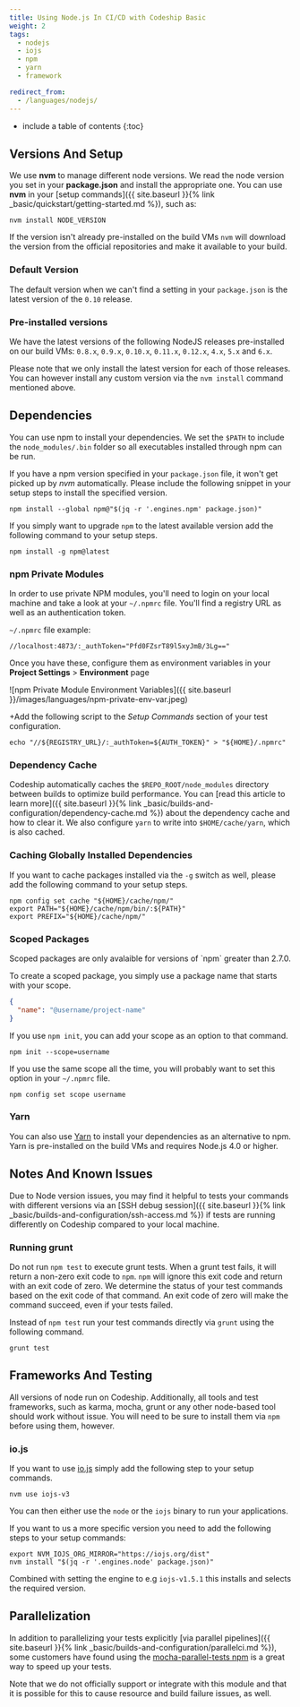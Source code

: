 ```yaml
---
title: Using Node.js In CI/CD with Codeship Basic
weight: 2
tags:
  - nodejs
  - iojs
  - npm
  - yarn
  - framework

redirect_from:
  - /languages/nodejs/
---
```


* include a table of contents
{:toc}

## Versions And Setup

We use **nvm** to manage different node versions. We read the node version you set in your **package.json** and install the appropriate one. You can use **nvm** in your [setup commands]({{ site.baseurl }}{% link _basic/quickstart/getting-started.md %}), such as:

```shell
nvm install NODE_VERSION
```

If the version isn't already pre-installed on the build VMs `nvm` will download the version from the official repositories and make it available to your build.

### Default Version
The default version when we can't find a setting in your `package.json` is the latest version of the `0.10` release.

### Pre-installed versions
We have the latest versions of the following NodeJS releases pre-installed on our build VMs: `0.8.x`, `0.9.x`, `0.10.x`, `0.11.x`, `0.12.x`, `4.x`, `5.x` and `6.x`.

Please note that we only install the latest version for each of those releases. You can however install any custom version via the `nvm install` command mentioned above.

## Dependencies

You can use npm to install your dependencies. We set the `$PATH` to include the `node_modules/.bin` folder so all executables installed through npm can be run.

If you have a npm version specified in your `package.json` file, it won't get picked up by *nvm* automatically. Please include the following snippet in your setup steps to install the specified version.

```shell
npm install --global npm@"$(jq -r '.engines.npm' package.json)"
```

If you simply want to upgrade `npm` to the latest available version add the following command to your setup steps.

```shell
npm install -g npm@latest
```

### npm Private Modules

In order to use private NPM modules, you'll need to login on your local machine and take a look at your `~/.npmrc` file. You'll find a registry URL as well as an authentication token.

`~/.npmrc` file example:

```shell
//localhost:4873/:_authToken="Pfd0FZsrT89l5xyJmB/3Lg=="
```

Once you have these, configure them as environment variables in your **Project Settings** > **Environment** page

![npm Private Module Environment Variables]({{ site.baseurl }}/images/languages/npm-private-env-var.jpeg)

+Add the following script to the _Setup Commands_ section of your test configuration.

```shell
echo "//${REGISTRY_URL}/:_authToken=${AUTH_TOKEN}" > "${HOME}/.npmrc"
```

### Dependency Cache

Codeship automatically caches the `$REPO_ROOT/node_modules` directory between builds to optimize build performance. You can [read this article to learn more]({{ site.baseurl }}{% link _basic/builds-and-configuration/dependency-cache.md %}) about the dependency cache and how to clear it. We also configure `yarn` to write into `$HOME/cache/yarn`, which is also cached.

### Caching Globally Installed Dependencies

If you want to cache packages installed via the `-g` switch as well, please add the following command to your setup steps.

```shell
npm config set cache "${HOME}/cache/npm/"
export PATH="${HOME}/cache/npm/bin/:${PATH}"
export PREFIX="${HOME}/cache/npm/"
```

### Scoped Packages

<div class="info-block">
Scoped packages are only avalaible for versions of `npm` greater than 2.7.0.
</div>

To create a scoped package, you simply use a package name that starts with your scope.

```json
{
  "name": "@username/project-name"
}
```

If you use `npm init`, you can add your scope as an option to that command.

```shell
npm init --scope=username
```

If you use the same scope all the time, you will probably want to set this option in your `~/.npmrc` file.

```shell
npm config set scope username
```

### Yarn

You can also use [Yarn](https://yarnpkg.com/en) to install your dependencies as an alternative to npm. Yarn is pre-installed on the build VMs and requires Node.js 4.0 or higher.

## Notes And Known Issues

Due to Node version issues, you may find it helpful to tests your commands with different versions via an [SSH debug session]({{ site.baseurl }}{% link _basic/builds-and-configuration/ssh-access.md %}) if tests are running differently on Codeship compared to your local machine.

### Running grunt

Do not run `npm test` to execute grunt tests. When a grunt test fails, it will return a non-zero exit code to `npm`. `npm` will ignore this exit code and return with an exit code of zero. We determine the status of your test commands based on the exit code of that command. An exit code of zero will make the command succeed, even if your tests failed.

Instead of `npm test` run your test commands directly via `grunt` using the following command.

```shell
grunt test
```

## Frameworks And Testing

All versions of node run on Codeship. Additionally, all tools and test frameworks, such as karma, mocha, grunt or any other node-based tool should work without issue. You will need to be sure to install them via `npm` before using them, however.

### io.js

If you want to use [io.js](https://iojs.org/) simply add the following step to your setup commands.

```shell
nvm use iojs-v3
```

You can then either use the `node` or the `iojs` binary to run your applications.

If you want to us a more specific version you need to add the following steps to your setup commands:

```shell
export NVM_IOJS_ORG_MIRROR="https://iojs.org/dist"
nvm install "$(jq -r '.engines.node' package.json)"
```

Combined with setting the engine to e.g `iojs-v1.5.1` this installs and selects the required version.

## Parallelization

In addition to parallelizing your tests explicitly [via parallel pipelines]({{ site.baseurl }}{% link _basic/builds-and-configuration/parallelci.md %}), some customers have found using the [mocha-parallel-tests npm](https://www.npmjs.com/package/mocha-parallel-tests) is a great way to speed up your tests.

Note that we do not officially support or integrate with this module and that it is possible for this to cause resource and build failure issues, as well.
